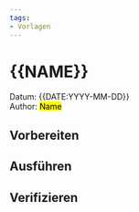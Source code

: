 ```yaml
---
tags:
- Vorlagen
---
```

# {{NAME}}

Datum: {{DATE:YYYY-MM-DD}}\
Author: <mark>Name</mark>

## Vorbereiten

## Ausführen

## Verifizieren

